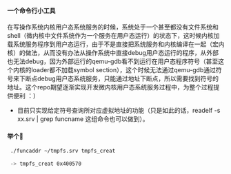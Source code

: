 #### 一个命令行小工具

在写操作系统内核用户态系统服务的时候，系统处于一个甚至都没有文件系统和shell（微内核中文件系统作为一个服务在用户态运行）的状态下，这时候内核加载系统服务程序到用户态运行，由于不是直接把系统服务和内核编译在一起（宏内核）的做法，从而没有办法从操作系统中直接debug用户态运行的程序，从外部也无法debug，因为外部运行的qemu-gdb看不到运行在用户态程序符号（甚至这个内核的loader都不加载symbol section），这个时候无法通过qemu-gdb通过符号来下断点debug用户态系统服务，只能通过地址下断点，所以需要找到符号的地址。这个repo期望逐渐实现开发微内核用户态系统服务过程中，为整个过程提供便利 ：）

- 目前只实现给定符号查询所对应虚拟地址的功能（只是如此的话，readelf -s xx.srv | grep funcname 这组命令也可以做到）。


#### 举个🌰
```bash
 ./funcaddr ~/tmpfs.srv tmpfs_creat
 
 -> tmpfs_creat 0x400570

```
